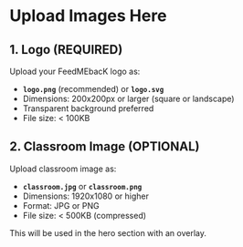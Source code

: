 # Upload Images Here

## 1. Logo (REQUIRED)
Upload your FeedMEbacK logo as:
- **`logo.png`** (recommended) or **`logo.svg`**
- Dimensions: 200x200px or larger (square or landscape)
- Transparent background preferred
- File size: < 100KB

## 2. Classroom Image (OPTIONAL)
Upload classroom image as:
- **`classroom.jpg`** or **`classroom.png`**
- Dimensions: 1920x1080 or higher
- Format: JPG or PNG
- File size: < 500KB (compressed)

This will be used in the hero section with an overlay.
